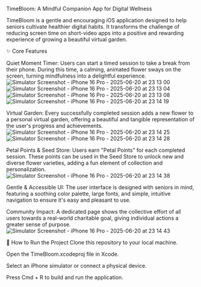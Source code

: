 TimeBloom:
A Mindful Companion App for Digital Wellness

TimeBloom is a gentle and encouraging iOS application designed to help seniors cultivate healthier digital habits. It transforms the challenge of reducing screen time on short-video apps into a positive and rewarding experience of growing a beautiful virtual garden.

✨ Core Features

Quiet Moment Timer: 
Users can start a timed session to take a break from their phone. During this time, a calming, animated flower sways on the screen, turning mindfulness into a delightful experience.
![Simulator Screenshot - iPhone 16 Pro - 2025-06-20 at 23 13 00](https://github.com/user-attachments/assets/4775330d-616c-48c5-80c8-92d580abe625)
![Simulator Screenshot - iPhone 16 Pro - 2025-06-20 at 23 13 04](https://github.com/user-attachments/assets/c4256874-8320-4d17-98ef-b66555edb4e6)
![Simulator Screenshot - iPhone 16 Pro - 2025-06-20 at 23 13 08](https://github.com/user-attachments/assets/289da498-6e49-471f-8bc3-fae816246edc)
![Simulator Screenshot - iPhone 16 Pro - 2025-06-20 at 23 14 19](https://github.com/user-attachments/assets/977c65ee-4e11-4b90-ab20-4974c67372c4)

Virtual Garden: 
Every successfully completed session adds a new flower to a personal virtual garden, offering a beautiful and tangible representation of the user's progress and achievements.
![Simulator Screenshot - iPhone 16 Pro - 2025-06-20 at 23 14 25](https://github.com/user-attachments/assets/b1beabe5-6d7d-4a00-a005-2c909a07a23b)
![Simulator Screenshot - iPhone 16 Pro - 2025-06-20 at 23 14 28](https://github.com/user-attachments/assets/90f598e1-b353-4681-ad2f-db110613f549)


Petal Points & Seed Store: 
Users earn "Petal Points" for each completed session. These points can be used in the Seed Store to unlock new and diverse flower varieties, adding a fun element of collection and personalization.
![Simulator Screenshot - iPhone 16 Pro - 2025-06-20 at 23 14 38](https://github.com/user-attachments/assets/886206bb-6133-453f-9a59-94b42ae242f7)

Gentle & Accessible UI: 
The user interface is designed with seniors in mind, featuring a soothing color palette, large fonts, and simple, intuitive navigation to ensure it's easy and pleasant to use.

Community Impact: 
A dedicated page shows the collective effort of all users towards a real-world charitable goal, giving individual actions a greater sense of purpose.
![Simulator Screenshot - iPhone 16 Pro - 2025-06-20 at 23 14 43](https://github.com/user-attachments/assets/9531a119-58fc-4b03-8a15-fc9934b211db)

🚀 How to Run the Project
Clone this repository to your local machine.

Open the TimeBloom.xcodeproj file in Xcode.

Select an iPhone simulator or connect a physical device.

Press Cmd + R to build and run the application.
